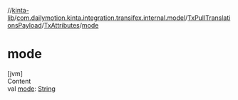 //[kinta-lib](../../../../index.md)/[com.dailymotion.kinta.integration.transifex.internal.model](../../index.md)/[TxPullTranslationsPayload](../index.md)/[TxAttributes](index.md)/[mode](mode.md)



# mode  
[jvm]  
Content  
val [mode](mode.md): [String](https://kotlinlang.org/api/latest/jvm/stdlib/kotlin/-string/index.html)  



